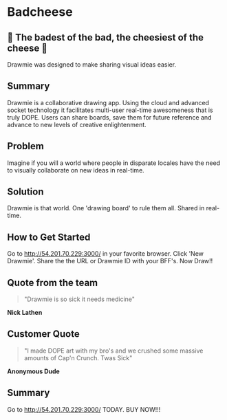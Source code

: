 # Badcheese

## 🧀 The badest of the bad, the cheesiest of the cheese 🧀
Drawmie was designed to make sharing visual ideas 
easier.

## Summary ##
Drawmie is a collaborative drawing app. Using the cloud and advanced socket technology it facilitates multi-user real-time awesomeness that is truly DOPE. Users can share boards, save them for future reference and advance to new levels of creative enlightenment.

## Problem ##
Imagine if you will a world where people in disparate locales have the need to visually
collaborate on new ideas in real-time.

## Solution ##
Drawmie is that world. One 'drawing board' to rule them all. Shared in real-time.

## How to Get Started ##
Go to http://54.201.70.229:3000/ in your favorite browser. Click 'New Drawmie'. 
Share the the URL or Drawmie ID with your BFF's. Now Draw!!

## Quote from the team ##
> "Drawmie is so sick it needs medicine"

__Nick Lathen__

## Customer Quote ##
>"I made DOPE art with my bro's and we crushed some massive amounts of Cap'n Crunch. Twas Sick"

__Anonymous Dude__

## Summary ##
Go to http://54.201.70.229:3000/ TODAY. BUY NOW!!!
